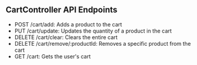 ## CartController  API Endpoints
- POST /cart/add: Adds a product to the cart
- PUT /cart/update: Updates the quantity of a product in the cart
- DELETE /cart/clear: Clears the entire cart
- DELETE /cart/remove/:productId: Removes a specific product from the cart
- GET /cart: Gets the user's cart

